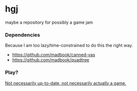 hgj
===

maybe a repository for possibly a game jam

### Dependencies

Because I am too lazy/time-constrained to do this the right way.

- https://github.com/madbook/canned-vas
- https://github.com/madbook/quadtree

### Play?

[Not necessarily up-to-date, not necessarily actually a game.](http://www.madleedesign.com/misc/hgj/)
